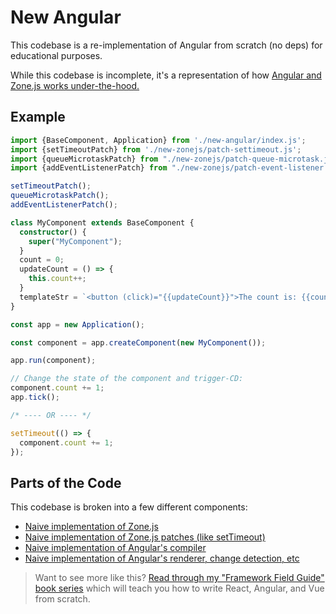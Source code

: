 # New Angular

This codebase is a re-implementation of Angular from scratch (no deps) for educational purposes.

While this codebase is incomplete, it's a representation of how [Angular and Zone.js works under-the-hood.](https://unicorn-utterances.com/posts/angular-internals-zonejs)

## Example

```typescript
import {BaseComponent, Application} from './new-angular/index.js';
import {setTimeoutPatch} from './new-zonejs/patch-settimeout.js';
import {queueMicrotaskPatch} from "./new-zonejs/patch-queue-microtask.js";
import {addEventListenerPatch} from "./new-zonejs/patch-event-listener.js";

setTimeoutPatch();
queueMicrotaskPatch();
addEventListenerPatch();

class MyComponent extends BaseComponent {
  constructor() {
    super("MyComponent");
  }
  count = 0;
  updateCount = () => {
    this.count++;
  }
  templateStr = `<button (click)="{{updateCount}}">The count is: {{count}}!</button>`;
}

const app = new Application();

const component = app.createComponent(new MyComponent());

app.run(component);

// Change the state of the component and trigger-CD:
component.count += 1;
app.tick();

/* ---- OR ---- */

setTimeout(() => {
  component.count += 1;
});
```

## Parts of the Code

This codebase is broken into a few different components:

- [Naive implementation of Zone.js](./new-zonejs/index.js)
- [Naive implementation of Zone.js patches (like setTimeout)](./new-zonejs/patch-settimeout.js)
- [Naive implementation of Angular's compiler](./new-angular/compiler.js)
- [Naive implementation of Angular's renderer, change detection, etc](./new-angular/index.js)

> Want to see more like this? [Read through my "Framework Field Guide" book series](https://framework.guide) which will teach you how to write React, Angular, and Vue from scratch.
